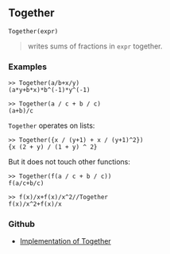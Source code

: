 ## Together

```
Together(expr)
```

> writes sums of fractions in `expr` together.

### Examples

```
>> Together(a/b+x/y)
(a*y+b*x)*b^(-1)*y^(-1)

>> Together(a / c + b / c)
(a+b)/c
```

`Together` operates on lists:

```
>> Together({x / (y+1) + x / (y+1)^2})
{x (2 + y) / (1 + y) ^ 2}
```

But it does not touch other functions:

```
>> Together(f(a / c + b / c))
f(a/c+b/c)

>> f(x)/x+f(x)/x^2//Together
f(x)/x^2+f(x)/x
```

### Github

* [Implementation of Together](https://github.com/axkr/symja_android_library/blob/master/symja_android_library/matheclipse-core/src/main/java/org/matheclipse/core/builtin/Algebra.java#L4094) 
